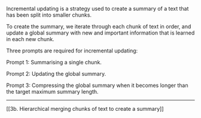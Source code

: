 Incremental updating is a strategy used to create a summary of a text that has been split into smaller chunks.

To create the summary, we iterate through each chunk of text in order, and update a global summary with new and important information that is learned in each new chunk.

Three prompts are required for incremental updating:

Prompt 1: Summarising a single chunk.

Prompt 2: Updating the global summary.

Prompt 3: Compressing the global summary when it becomes longer than the target maximum summary length.

---
[[3b. Hierarchical merging chunks of text to create a summary]]